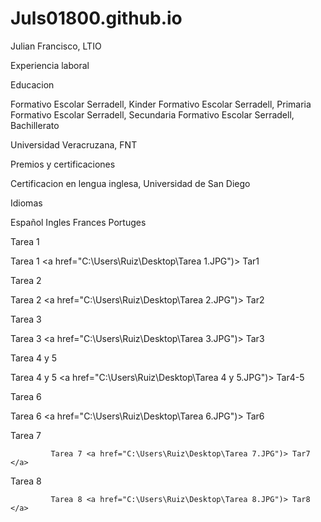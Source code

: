 # Juls01800.github.io
<html>
<body>
Julian Francisco, LTIO <br>
  
Experiencia laboral <br>
  
Educacion <br>
  
Formativo Escolar Serradell, Kinder
Formativo Escolar Serradell, Primaria
Formativo Escolar Serradell, Secundaria 
Formativo Escolar Serradell, Bachillerato
  
Universidad Veracruzana, FNT  

Premios y certificaciones <br>

Certificacion en lengua inglesa, Universidad de San Diego
  
Idiomas <br>
  
Español
Ingles
Frances
Portuges 

Tarea 1
  
  Tarea 1 <a href="C:\Users\Ruiz\Desktop\Tarea 1.JPG")> Tar1 </a>
    
  Tarea 2  
   
  Tarea 2 <a href="C:\Users\Ruiz\Desktop\Tarea 2.JPG")> Tar2 </a>
  
  Tarea 3 
  
  Tarea 3 <a href="C:\Users\Ruiz\Desktop\Tarea 3.JPG")> Tar3 </a>
             
  Tarea 4 y 5
             
  Tarea 4 y 5 <a href="C:\Users\Ruiz\Desktop\Tarea 4 y 5.JPG")> Tar4-5 </a>    
  
  Tarea 6
  
  Tarea 6 <a href="C:\Users\Ruiz\Desktop\Tarea 6.JPG")> Tar6 </a>
             
  Tarea 7
  
             Tarea 7 <a href="C:\Users\Ruiz\Desktop\Tarea 7.JPG")> Tar7 </a>

   Tarea 8
  
             Tarea 8 <a href="C:\Users\Ruiz\Desktop\Tarea 8.JPG")> Tar8 </a>
</body>
</html>  

